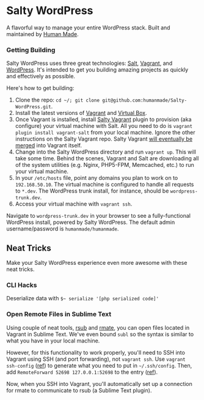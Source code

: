 # Salty WordPress

A flavorful way to manage your entire WordPress stack. Built and maintained by [Human Made](http://hmn.md/).

### Getting Building

Salty WordPress uses three great technologies: [Salt](http://saltstack.com/), [Vagrant](http://www.vagrantup.com/), and [WordPress](http://wordpress.org/). It's intended to get you building amazing projects as quickly and effectively as possible.

Here's how to get building:

1. Clone the repo: `cd ~/; git clone git@github.com:humanmade/Salty-WordPress.git`.
1. Install the latest versions of [Vagrant](http://downloads.vagrantup.com/) and [Virtual Box](https://www.virtualbox.org/wiki/Downloads).
1. Once Vagrant is installed, install [Salty Vagrant](https://github.com/saltstack/salty-vagrant) plugin to provision (aka configure) your virtual machine with Salt. All you need to do is `vagrant plugin install vagrant-salt` from your local machine. Ignore the other instructions on the Salty Vagrant repo. Salty Vagrant [will eventually be merged](https://github.com/mitchellh/vagrant/pull/1626) into Vagrant itself.
1. Change into the Salty WordPress directory and run `vagrant up`. This will take some time. Behind the scenes, Vagrant and Salt are downloading all of the system utilities (e.g. Nginx, PHP5-FPM, Memcached, etc.) to run your virtual machine.
1. In your `/etc/hosts` file, point any domains you plan to work on to `192.168.50.10`. The virtual machine is configured to handle all requests to `*.dev`. The WordPress trunk install, for instance, should be `wordpress-trunk.dev`.
1. Access your virtual machine with `vagrant ssh`.

Navigate to `wordpress-trunk.dev` in your browser to see a fully-functional WordPress install, powered by Salty WordPress. The default admin username/password is `humanmade/humanmade`.

## Neat Tricks

Make your Salty WordPress experience even more awesome with these neat tricks.

### CLI Hacks

Deserialize data with `$~ serialize '[php serialized code]'`

### Open Remote Files in Sublime Text

Using couple of neat tools, [rsub](https://github.com/henrikpersson/rsub) and [rmate](https://github.com/textmate/rmate), you can open files located in Vagrant in Sublime Text. We've even bound `subl` so the syntax is similar to what you have in your local machine.

However, for this functionality to work properly, you'll need to SSH into Vagrant using SSH (and port forwarding), not `vagrant ssh`. Use `vagrant ssh-config` ([ref](http://docs.vagrantup.com/v2/cli/ssh_config.html)) to generate what you need to put in `~/.ssh/config`. Then, add `RemoteForward 52698 127.0.0.1:52698` to the entry ([ref](https://github.com/henrikpersson/rsub#ssh-tunneling)).

Now, when you SSH into Vagrant, you'll automatically set up a connection for rmate to communicate to rsub (a Sublime Text plugin).